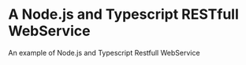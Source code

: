 # A Node.js and Typescript RESTfull WebService
An example of Node.js and Typescript Restfull WebService
